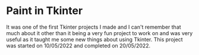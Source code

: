 # Paint in Tkinter

It was one of the first Tkinter projects I made and I can't remember that much about it other than it being a very fun project to work on and was very useful as it taught me some new things about using Tkinter.
This project was started on 10/05/2022 and completed on 20/05/2022.
